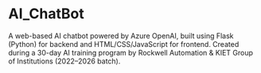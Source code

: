# AI_ChatBot
A web-based AI chatbot powered by Azure OpenAI, built using Flask (Python) for backend and HTML/CSS/JavaScript for frontend. Created during a 30-day AI training program by Rockwell Automation &amp; KIET Group of Institutions (2022–2026 batch).
